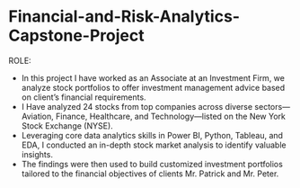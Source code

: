 # Financial-and-Risk-Analytics-Capstone-Project
ROLE:
- In this project I have worked as an Associate at an Investment Firm, we analyze stock portfolios  to offer investment management advice based on client’s financial  requirements.
- I Have analyzed 24 stocks from top companies across diverse sectors— Aviation, Finance, Healthcare, and Technology—listed on the New York Stock Exchange (NYSE).
-  Leveraging core data analytics skills in Power BI, Python, Tableau, and EDA, I conducted an in-depth stock market analysis to identify valuable insights.
-  The findings were then used to build customized investment portfolios tailored to the financial objectives of clients Mr. Patrick and Mr. Peter.






